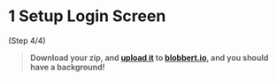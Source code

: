 # 1 Setup Login Screen
 (Step 4/4)

> **Download your zip, and [upload it](/tutorials/uploadtoserver/) to [blobbert.io](https://blobbert.io/), and you should have a background!**
